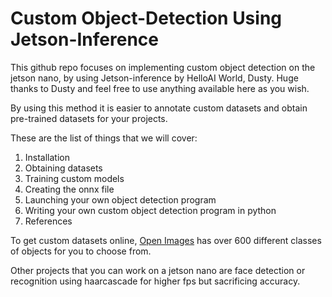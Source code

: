 # Custom Object-Detection Using Jetson-Inference
This github repo focuses on implementing custom object detection on the jetson nano, by using Jetson-inference by HelloAI World, Dusty.
Huge thanks to Dusty and feel free to use anything available here as you wish.

By using this method it is easier to annotate custom datasets and obtain pre-trained datasets for your projects.

These are the list of things that we will cover:
1) Installation
2) Obtaining datasets
3) Training custom models
4) Creating the onnx file
5) Launching your own object detection program
6) Writing your own custom object detection program in python
7) References


To get custom datasets online, [Open Images](https://storage.googleapis.com/openimages/web/visualizer/index.html?set=train&type=detection&c=%2Fm%2F0fp6w) has over 600 
different classes of objects for you to choose from.












Other projects that you can work on a jetson nano are face detection or recognition using haarcascade for higher fps but sacrificing accuracy.
